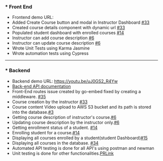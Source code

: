 ### * Front End
* Frontend demo URL:
* Added Create Course button and modal in Instructor Dashboard [#33](https://github.com/fourth-idiot/ira/issues/33)
* Created course details component with dynamic url [#33](https://github.com/fourth-idiot/ira/issues/33)
* Populated student dashboard with enrolled courses  [#14](https://github.com/fourth-idiot/ira/issues/14)
* Instructor can add course description [#6](https://github.com/fourth-idiot/ira/issues/6)
* Instructor can update course description [#6](https://github.com/fourth-idiot/ira/issues/6)
* Wrote Unit Tests using Karma Jasmine
* Wrote automation tests using Cypress
***

### * Backend
* Backend demo URL: https://youtu.be/uJ0GS2_R4Yw
* [Back-end API documentation](https://github.com/fourth-idiot/ira/wiki/REST-API-Documentation)
* Front-End routes issue created by go-embed fixed by creating a middleware. [#35](https://github.com/fourth-idiot/ira/issues/35)
* Course creation by the instructor [#33](https://github.com/fourth-idiot/ira/issues/33)
* Course content Video upload to AWS S3 bucket and its path is stored into the database.[#3](https://github.com/fourth-idiot/ira/issues/3)
* Getting course description of instructor's course.[#6](https://github.com/fourth-idiot/ira/issues/6)
* Updating course description by the instructor only.[#6](https://github.com/fourth-idiot/ira/issues/6)
* Getting enrollment status of a student. [#14](https://github.com/fourth-idiot/ira/issues/14)
* Enrolling student for a course.[#14](https://github.com/fourth-idiot/ira/issues/14)
* Displaying all courses enrolled by a student(student Dashboard)[#15](https://github.com/fourth-idiot/ira/issues/15)
* Displaying all courses in the database. [#34](https://github.com/fourth-idiot/ira/issues/34)
* Automated API testing is done for all API's using postman and newman
* Unit testing is done for other functionalities.[PRLink](https://github.com/fourth-idiot/ira/pull/56)
